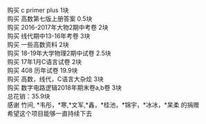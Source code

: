 购买 c primer plus 1块</br>
购买 高数第七版上册答案 0.5块</br>
购买 2016-2017年大物2期中考卷 2块</br>
购买 线代期中13-16年考卷 3块</br>
购买 一些高数资料 2块</br>
购买 18-19年大学物理2期中试卷 2.5块</br>
购买 17年1月C语言试卷 2块</br>
购买 408 历年试卷 19.9块</br>
购买 高数，线代，C语言大杂烩 3块</br>
购买 数字电路逻辑2018年期末卷a,b卷 3块</br>
总花销：35.9块 </br>
感谢 竹间, *韦彤，*寒,*文军,*鑫，*桂池，*锦宇，*冰冰，*杲柔 的捐赠</br>
希望这个项目能够一直持续下去
